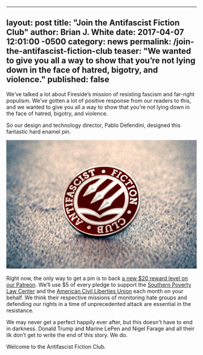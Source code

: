  ---
layout: post
title: "Join the Antifascist Fiction Club"
author: Brian J. White
date: 2017-04-07 12:01:00 -0500
category: news
permalink: /join-the-antifascist-fiction-club
teaser: "We wanted to give you all a way to show that you’re not lying down in the face of hatred, bigotry, and violence."
published: false
---
We’ve talked a lot about Fireside’s mission of resisting fascism and far-right populism. We’ve gotten a lot of positive response from our readers to this, and we wanted to give you all a way to show that you’re not lying down in the face of hatred, bigotry, and violence.

So our design and technology director, Pablo Defendini, designed this fantastic hard enamel pin.

![Antifascist Fiction Club Pin](/images/graphics/antifa-pin-product-shot.png)

Right now, the only way to get a pin is to back [a new $20 reward level on our Patreon](https://www.patreon.com/firesidefiction). We’ll use $5 of every pledge to support the [Southern Poverty Law Center](https://www.splcenter.org) and the [American Civil Liberties Union](https://www.aclu.org) each month on your behalf. We think their respective missions of monitoring hate groups and defending our rights in a time of unprecedented attack are essential in the resistance.

We may never get a perfect happily ever after, but this doesn't have to end in darkness. Donald Trump and Marine LePen and Nigel Farage and all their ilk don’t get to write the end of this story. We do.

Welcome to the Antifascist Fiction Club.
